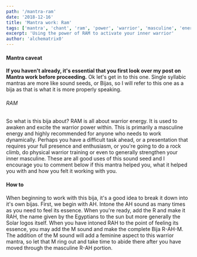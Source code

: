 ```yaml
---
path: '/mantra-ram'
date: '2018-12-16'
title: 'Mantra work: Ram'
tags: ['mantra', 'chant', 'ram', 'power', 'warrior', 'masculine', 'energy', 'polarity', 'energy']
excerpt: 'Using the power of RAM to activate your inner warrior'
author: 'alchematrix0'
---
```

#### Mantra caveat
**If you haven't already, it's essential that you first look over my post on Mantra work before proceeding.**
Ok let's get in to this one. Single syllabic mantras are more like sound seeds, or Bijas, so I will refer to this one as a bija as that is what it is more properly speaking.

###### RAM

So what is this bija about? RAM is all about warrior energy. It is used to awaken and excite the warrior power within. This is primarily a masculine energy and highly recommended for anyone who needs to work dynamically. Perhaps you have a difficult task ahead, or a presentation that requires your full presence and enthusiasm, or you're going to do a rock climb, do physical warrior training or even to generally strengthen your inner masculine. These are all good uses of this sound seed and I encourage you to comment below if this mantra helped you, what it helped you with and how you felt it working with you.

#### How to
When beginning to work with this bija, it's a good idea to break it down into it's own bijas.
First, we begin with AH. Intone the AH sound as many times as you need to feel its essence.
When you're ready, add the R and make it RAH, the name given by the Egyptians to the sun but more generally the Solar logos itself.
When you have intoned RAH to the point of feeling its essence, you may add the M sound and make the complete Bija R-AH-M.
The addition of the M sound will add a feminine aspect to this warrior mantra, so let that M ring out and take time to abide there after you have moved through the masculine R-AH portion.
